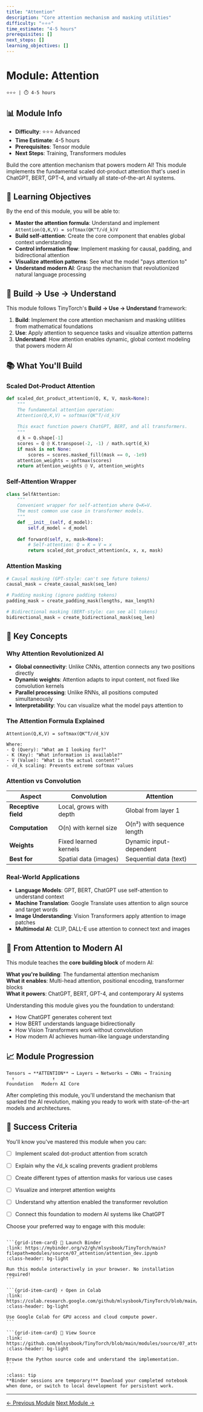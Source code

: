 ```yaml
---
title: "Attention"
description: "Core attention mechanism and masking utilities"
difficulty: "⭐⭐⭐"
time_estimate: "4-5 hours"
prerequisites: []
next_steps: []
learning_objectives: []
---
```


# Module: Attention

```{div} badges
⭐⭐⭐ | ⏱️ 4-5 hours
```


## 📊 Module Info
- **Difficulty**: ⭐⭐⭐ Advanced
- **Time Estimate**: 4-5 hours
- **Prerequisites**: Tensor module
- **Next Steps**: Training, Transformers modules

Build the core attention mechanism that powers modern AI! This module implements the fundamental scaled dot-product attention that's used in ChatGPT, BERT, GPT-4, and virtually all state-of-the-art AI systems.

## 🎯 Learning Objectives

By the end of this module, you will be able to:

- **Master the attention formula**: Understand and implement `Attention(Q,K,V) = softmax(QK^T/√d_k)V`
- **Build self-attention**: Create the core component that enables global context understanding
- **Control information flow**: Implement masking for causal, padding, and bidirectional attention
- **Visualize attention patterns**: See what the model "pays attention to"
- **Understand modern AI**: Grasp the mechanism that revolutionized natural language processing

## 🧠 Build → Use → Understand

This module follows TinyTorch's **Build → Use → Understand** framework:

1. **Build**: Implement the core attention mechanism and masking utilities from mathematical foundations
2. **Use**: Apply attention to sequence tasks and visualize attention patterns
3. **Understand**: How attention enables dynamic, global context modeling that powers modern AI

## 📚 What You'll Build

### Scaled Dot-Product Attention
```python
def scaled_dot_product_attention(Q, K, V, mask=None):
    """
    The fundamental attention operation:
    Attention(Q,K,V) = softmax(QK^T/√d_k)V
    
    This exact function powers ChatGPT, BERT, and all transformers.
    """
    d_k = Q.shape[-1]
    scores = Q @ K.transpose(-2, -1) / math.sqrt(d_k)
    if mask is not None:
        scores = scores.masked_fill(mask == 0, -1e9)
    attention_weights = softmax(scores)
    return attention_weights @ V, attention_weights
```

### Self-Attention Wrapper
```python
class SelfAttention:
    """
    Convenient wrapper for self-attention where Q=K=V.
    The most common use case in transformer models.
    """
    def __init__(self, d_model):
        self.d_model = d_model
    
    def forward(self, x, mask=None):
        # Self-attention: Q = K = V = x
        return scaled_dot_product_attention(x, x, x, mask)
```

### Attention Masking
```python
# Causal masking (GPT-style: can't see future tokens)
causal_mask = create_causal_mask(seq_len)

# Padding masking (ignore padding tokens)
padding_mask = create_padding_mask(lengths, max_length)

# Bidirectional masking (BERT-style: can see all tokens)
bidirectional_mask = create_bidirectional_mask(seq_len)
```

## 🔬 Key Concepts

### Why Attention Revolutionized AI
- **Global connectivity**: Unlike CNNs, attention connects any two positions directly
- **Dynamic weights**: Attention adapts to input content, not fixed like convolution kernels
- **Parallel processing**: Unlike RNNs, all positions computed simultaneously
- **Interpretability**: You can visualize what the model pays attention to

### The Attention Formula Explained
```
Attention(Q,K,V) = softmax(QK^T/√d_k)V

Where:
- Q (Query): "What am I looking for?"
- K (Key): "What information is available?"  
- V (Value): "What is the actual content?"
- √d_k scaling: Prevents extreme softmax values
```

### Attention vs Convolution
| Aspect | Convolution | Attention |
|--------|-------------|-----------|
| **Receptive field** | Local, grows with depth | Global from layer 1 |
| **Computation** | O(n) with kernel size | O(n²) with sequence length |
| **Weights** | Fixed learned kernels | Dynamic input-dependent |
| **Best for** | Spatial data (images) | Sequential data (text) |

### Real-World Applications
- **Language Models**: GPT, BERT, ChatGPT use self-attention to understand context
- **Machine Translation**: Google Translate uses attention to align source and target words
- **Image Understanding**: Vision Transformers apply attention to image patches
- **Multimodal AI**: CLIP, DALL-E use attention to connect text and images

## 🚀 From Attention to Modern AI

This module teaches the **core building block** of modern AI:

**What you're building**: The fundamental attention mechanism  
**What it enables**: Multi-head attention, positional encoding, transformer blocks  
**What it powers**: ChatGPT, BERT, GPT-4, and contemporary AI systems

Understanding this module gives you the foundation to understand:
- How ChatGPT generates coherent text
- How BERT understands language bidirectionally
- How Vision Transformers work without convolution
- How modern AI achieves human-like language understanding

## 📈 Module Progression

```
Tensors → **ATTENTION** → Layers → Networks → CNNs → Training
  ↑              ↑
Foundation   Modern AI Core
```

After completing this module, you'll understand the mechanism that sparked the AI revolution, making you ready to work with state-of-the-art models and architectures.

## 🎯 Success Criteria

You'll know you've mastered this module when you can:
- [ ] Implement scaled dot-product attention from scratch
- [ ] Explain why the √d_k scaling prevents gradient problems
- [ ] Create different types of attention masks for various use cases
- [ ] Visualize and interpret attention weights
- [ ] Understand why attention enabled the transformer revolution
- [ ] Connect this foundation to modern AI systems like ChatGPT 


Choose your preferred way to engage with this module:

````{grid} 1 2 3 3

```{grid-item-card} 🚀 Launch Binder
:link: https://mybinder.org/v2/gh/mlsysbook/TinyTorch/main?filepath=modules/source/07_attention/attention_dev.ipynb
:class-header: bg-light

Run this module interactively in your browser. No installation required!
```

```{grid-item-card} ⚡ Open in Colab  
:link: https://colab.research.google.com/github/mlsysbook/TinyTorch/blob/main/modules/source/07_attention/attention_dev.ipynb
:class-header: bg-light

Use Google Colab for GPU access and cloud compute power.
```

```{grid-item-card} 📖 View Source
:link: https://github.com/mlsysbook/TinyTorch/blob/main/modules/source/07_attention/attention_dev.py
:class-header: bg-light

Browse the Python source code and understand the implementation.
```

````

```{admonition} 💾 Save Your Progress
:class: tip
**Binder sessions are temporary!** Download your completed notebook when done, or switch to local development for persistent work.

```

---

<div class="prev-next-area">
<a class="left-prev" href="../chapters/06_spatial.html" title="previous page">← Previous Module</a>
<a class="right-next" href="../chapters/08_dataloader.html" title="next page">Next Module →</a>
</div>

